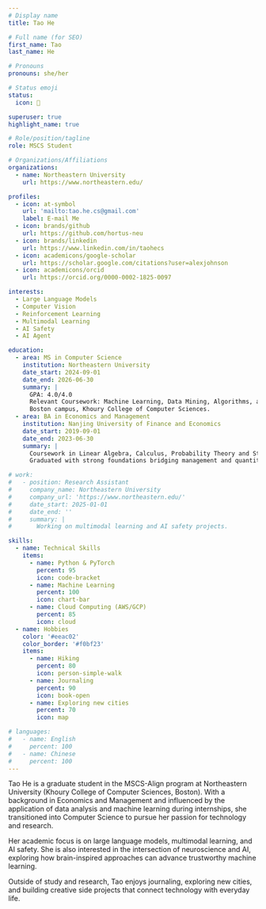 ```yaml
---
# Display name
title: Tao He

# Full name (for SEO)
first_name: Tao 
last_name: He

# Pronouns
pronouns: she/her

# Status emoji
status:
  icon: 🚀

superuser: true
highlight_name: true

# Role/position/tagline
role: MSCS Student

# Organizations/Affiliations
organizations:
  - name: Northeastern University
    url: https://www.northeastern.edu/

profiles:
  - icon: at-symbol
    url: 'mailto:tao.he.cs@gmail.com'
    label: E-mail Me
  - icon: brands/github
    url: https://github.com/hortus-neu
  - icon: brands/linkedin
    url: https://www.linkedin.com/in/taohecs
  - icon: academicons/google-scholar
    url: https://scholar.google.com/citations?user=alexjohnson
  - icon: academicons/orcid
    url: https://orcid.org/0000-0002-1825-0097

interests:
  - Large Language Models
  - Computer Vision
  - Reinforcement Learning
  - Multimodal Learning
  - AI Safety
  - AI Agent

education:
  - area: MS in Computer Science 
    institution: Northeastern University
    date_start: 2024-09-01
    date_end: 2026-06-30
    summary: |
      GPA: 4.0/4.0
      Relevant Coursework: Machine Learning, Data Mining, Algorithms, and Operating Systems.
      Boston campus, Khoury College of Computer Sciences.
  - area: BA in Economics and Management
    institution: Nanjing University of Finance and Economics
    date_start: 2019-09-01
    date_end: 2023-06-30
    summary: |
      Coursework in Linear Algebra, Calculus, Probability Theory and Statistics.
      Graduated with strong foundations bridging management and quantitative methods.

# work:
#   - position: Research Assistant
#     company_name: Northeastern University
#     company_url: 'https://www.northeastern.edu/'
#     date_start: 2025-01-01
#     date_end: ''
#     summary: |
#       Working on multimodal learning and AI safety projects.

skills:
  - name: Technical Skills
    items:
      - name: Python & PyTorch
        percent: 95
        icon: code-bracket
      - name: Machine Learning
        percent: 100
        icon: chart-bar
      - name: Cloud Computing (AWS/GCP)
        percent: 85
        icon: cloud
  - name: Hobbies
    color: '#eeac02'
    color_border: '#f0bf23'
    items:
      - name: Hiking
        percent: 80
        icon: person-simple-walk
      - name: Journaling
        percent: 90
        icon: book-open
      - name: Exploring new cities
        percent: 70
        icon: map

# languages:
#   - name: English
#     percent: 100
#   - name: Chinese
#     percent: 100
---
```

Tao He is a graduate student in the MSCS-Align program at Northeastern University (Khoury College of Computer Sciences, Boston). With a background in Economics and Management and influenced by the application of data analysis and machine learning during internships, she transitioned into Computer Science to pursue her passion for technology and research.

 Her academic focus is on large language models, multimodal learning, and AI safety. She is also interested in the intersection of neuroscience and AI, exploring how brain-inspired approaches can advance trustworthy machine learning.  

Outside of study and research, Tao enjoys journaling, exploring new cities, and building creative side projects that connect technology with everyday life.
